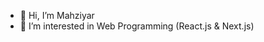 - 👋 Hi, I’m Mahziyar
- 👀 I’m interested in Web Programming (React.js & Next.js) 


<!---
Mahziyar79/Mahziyar79 is a ✨ special ✨ repository because its `README.md` (this file) appears on your GitHub profile.
You can click the Preview link to take a look at your changes.
--->
